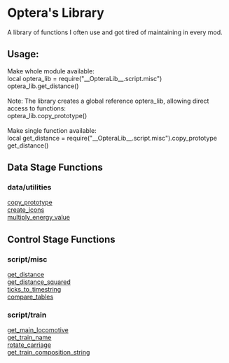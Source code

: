 # Optera's Library
A library of functions I often use and got tired of maintaining in every mod.

## Usage:

Make whole module available:<br />
local optera_lib = require("\_\_OpteraLib\_\_.script.misc")<br />
optera_lib.get_distance()<br />
<br />
Note: The library creates a global reference optera_lib, allowing direct access to functions:<br />
optera_lib.copy_prototype()<br />
<br />
Make single function available:<br />
local get_distance = require("\_\_OpteraLib\_\_.script.misc").copy_prototype<br />
get_distance()<br />



## Data Stage Functions

### data/utilities
[copy_prototype](https://github.com/Yousei9/Opteras-Library/wiki/Data-Stage-Functions#copy_prototype)<br />
[create_icons](https://github.com/Yousei9/Opteras-Library/wiki/Data-Stage-Functions#create_icons)<br />
[multiply_energy_value](https://github.com/Yousei9/Opteras-Library/wiki/Data-Stage-Functions#multiply_energy_value)<br />

## Control Stage Functions

### script/misc
[get_distance](https://github.com/Yousei9/Opteras-Library/wiki/Control-Stage-Functions#get_distance)<br />
[get_distance_squared](https://github.com/Yousei9/Opteras-Library/wiki/Control-Stage-Functions#get_distance_squared)<br />
[ticks_to_timestring](https://github.com/Yousei9/Opteras-Library/wiki/Control-Stage-Functions#ticks_to_timestring)<br />
[compare_tables](https://github.com/Yousei9/Opteras-Library/wiki/Control-Stage-Functions#compare_tables)<br />

### script/train
[get_main_locomotive](https://github.com/Yousei9/Opteras-Library/wiki/Control-Stage-Functions#get_main_locomotive)<br />
[get_train_name](https://github.com/Yousei9/Opteras-Library/wiki/Control-Stage-Functions#get_train_name)<br />
[rotate_carriage](https://github.com/Yousei9/Opteras-Library/wiki/Control-Stage-Functions#rotate_carriage)<br />
[get_train_composition_string](https://github.com/Yousei9/Opteras-Library/wiki/Control-Stage-Functions#get_train_composition_string)<br />
